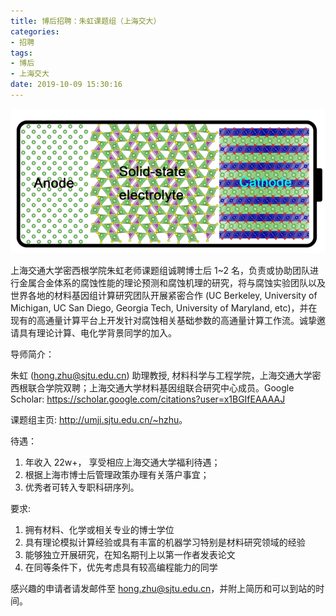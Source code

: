 ```yaml
---
title: 博后招聘：朱虹课题组（上海交大）
categories: 
- 招聘
tags: 
- 博后
- 上海交大
date: 2019-10-09 15:30:16
---
```


![](zp02/zp_02_1.png)

上海交通大学密西根学院朱虹老师课题组诚聘博士后 1~2 名，负责或协助团队进行金属合金体系的腐蚀性能的理论预测和腐蚀机理的研究，将与腐蚀实验团队以及世界各地的材料基因组计算研究团队开展紧密合作 (UC Berkeley, University of Michigan, UC San Diego, Georgia Tech, University of Maryland, etc)，并在现有的高通量计算平台上开发针对腐蚀相关基础参数的高通量计算工作流。诚挚邀请具有理论计算、电化学背景同学的加入。



导师简介：

朱虹 ([hong.zhu@sjtu.edu.cn](mailto:hong.zhu@sjtu.edu.cn)) 助理教授, 材料科学与工程学院，上海交通大学密西根联合学院双聘；上海交通大学材料基因组联合研究中心成员。Google Scholar: <https://scholar.google.com/citations?user=x1BGIfEAAAAJ>

课题组主页: <http://umji.sjtu.edu.cn/~hzhu>。



待遇：

1. 年收入 22w+， 享受相应上海交通大学福利待遇；
1. 根据上海市博士后管理政策办理有关落户事宜；
1. 优秀者可转入专职科研序列。

要求:

1. 拥有材料、化学或相关专业的博士学位
1. 具有理论模拟计算经验或具有丰富的机器学习特别是材料研究领域的经验
1. 能够独立开展研究，在知名期刊上以第一作者发表论文
1. 在同等条件下，优先考虑具有较高编程能力的同学

感兴趣的申请者请发邮件至 [hong.zhu@sjtu.edu.cn](mailto:hong.zhu@sjtu.edu.cn)，并附上简历和可以到站的时间。
